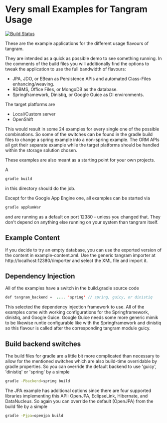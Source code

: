 Very small Examples for Tangram Usage
=====================================

[![Build Status](https://api.travis-ci.org/mgoellnitz/tangram-examples.svg?branch=master)](https://travis-ci.org/mgoellnitz/tangram-examples)

These are the example applications for the different usage flavours of tangram.

They are intended as a quick as possible demo to see something running. In the
comments of the build files you will additionally find the options to tweak the
application to use the full bandwidth of flavours:

* JPA, JDO, or EBean as Persistence APIs and automated Class-Files enhancing/weaving.
* RDBMS, Office Files, or MongoDB as the database.
* Springframework, Dinistiq, or Google Guice as DI environments.

The target platforms are

* Local/Custom server
* OpenShift

This would result in some 24 examples for every single one of the possible combinations.
So some of the switches can be found in the gradle build files to change a spring
example into a non-spring example. The ORM APIs all got their separate example
while the target platforms should be handled within the storage solution chosen.

These examples are also meant as a starting point for your own projects.

A

```bash
gradle build
```

in this directory should do the job.

Except for the Google App Engine one, all examples can be started via

```bash
gradle appRunWar
```

and are running as a default on port 12380 - unless you changed that. They don't
depend on anything else running on your system than tangram itself.

Example Content
---------------

If you decide to try an empty database, you can use the exported version of the 
content in example-content.xml. Use the generic tangram importer at http://localhost:12380/<app>/importer and select the XML file and import it.

Dependency Injection
--------------------

All of the examples have a switch in the build.gradle source code

```java
def tangram_backend =  .... 'spring' // spring, guicy, or dinistiq
```

This selected the dependency injection framework to use. All of the examples come
with working configurations for the Springframework, dinistiq, and Google Guice.
Google Guice needs some more generic mimik to be likewise runtie configurable like
with the Springframework and dinistiq so this flavour is called after the corresponding
tangram module guicy.

Build backend switches
----------------------

The build files for gradle are a little bit more complicated than necessary to allow for
the mentioned switches which are also build-time overridable by gradle properties. So you
can override the default backend to use 'guicy', 'dinistiq' or 'spring' by a simple

```bash
gradle -Pbackend=spring build
```

The JPA example has additional options since there are four supported libraries implementing
this API: OpenJPA, EclipseLink, Hibernate, and DataNucleus. So again you can override
the default (OpenJPA) from the build file by a simple

```bash
gradle -Pjpa=openjpa build
```
